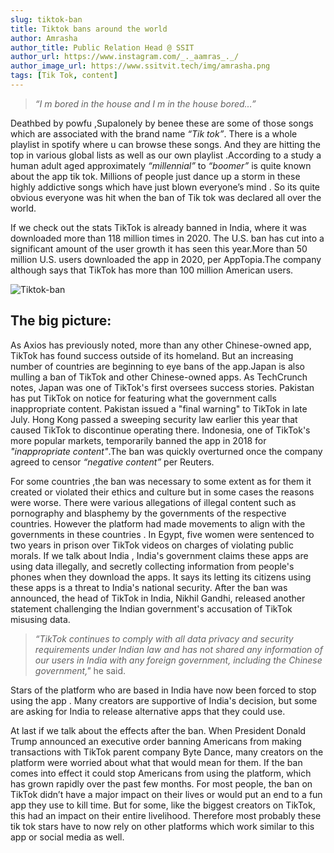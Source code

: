 ```yaml
---
slug: tiktok-ban
title: Tiktok bans around the world
author: Amrasha
author_title: Public Relation Head @ SSIT
author_url: https://www.instagram.com/_._aamras_._/
author_image_url: https://www.ssitvit.tech/img/amrasha.png
tags: [Tik Tok, content]
---
```


> _“I m bored in the house and I m in the house bored…”_

Deathbed by powfu ,Supalonely by benee these are some of those songs which are associated with the brand name _“Tik tok”_. There is a whole playlist in spotify where u can browse these songs. And they are hitting the top in various global lists as well as our own playlist .According to a study a human adult aged approximately _“millennial”_ to _“boomer”_ is quite known about the app tik tok. Millions of people just dance up a storm in these highly addictive songs which have just blown everyone’s mind .<!--truncate--> So its quite obvious everyone was hit when the ban of Tik tok was declared all over the world.

If we check out the stats TikTok is already banned in India, where it was downloaded more than 118 million times in 2020. The U.S. ban has cut into a significant amount of the user growth it has seen this year.More than 50 million U.S. users downloaded the app in 2020, per AppTopia.The company although says that TikTok has more than 100 million American users.

![Tiktok-ban](https://images.unsplash.com/photo-1594321120041-00d204971461?ixid=MnwxMjA3fDB8MHxwaG90by1wYWdlfHx8fGVufDB8fHx8&ixlib=rb-1.2.1&auto=format&fit=crop&w=1015&q=80)

## The big picture:

As Axios has previously noted, more than any other Chinese-owned app, TikTok has found success outside of its homeland. But an increasing number of countries are beginning to eye bans of the app.Japan is also mulling a ban of TikTok and other Chinese-owned apps. As TechCrunch notes, Japan was one of TikTok's first oversees success stories. Pakistan has put TikTok on notice for featuring what the government calls inappropriate content. Pakistan issued a "final warning" to TikTok in late July. Hong Kong passed a sweeping security law earlier this year that caused TikTok to discontinue operating there. Indonesia, one of TikTok's more popular markets, temporarily banned the app in 2018 for _"inappropriate content"_.The ban was quickly overturned once the company agreed to censor _“negative content”_ per Reuters.

For some countries ,the ban was necessary to some extent as for them it created or violated their ethics and culture but in some cases the reasons were worse. There were various allegations of illegal content such as pornography and blasphemy by the governments of the respective countries. However the platform had made movements to align with the governments in these countries . In Egypt, five women were sentenced to two years in prison over TikTok videos on charges of violating public morals. If we talk about India , India's government claims these apps are using data illegally, and secretly collecting information from people's phones when they download the apps. It says its letting its citizens using these apps is a threat to India's national security. After the ban was announced, the head of TikTok in India, Nikhil Gandhi, released another statement challenging the Indian government's accusation of TikTok misusing data.

> _“TikTok continues to comply with all data privacy and security requirements under Indian law and has not shared any information of our users in India with any foreign government, including the Chinese government,"_ he said.

Stars of the platform who are based in India have now been forced to stop using the app . Many creators are supportive of India's decision, but some are asking for India to release alternative apps that they could use.

At last if we talk about the effects after the ban. When President Donald Trump announced an executive order banning Americans from making transactions with TikTok parent company Byte Dance, many creators on the platform were worried about what that would mean for them. If the ban comes into effect it could stop Americans from using the platform, which has grown rapidly over the past few months. For most people, the ban on TikTok didn’t have a major impact on their lives or would put an end to a fun app they use to kill time. But for some, like the biggest creators on TikTok, this had an impact on their entire livelihood. Therefore most probably these tik tok stars have to now rely on other platforms which work similar to this app or social media as well.
